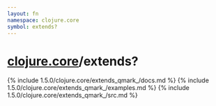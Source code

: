 ```yaml
---
layout: fn
namespace: clojure.core
symbol: extends?
---
```


# [clojure.core](../)/extends?

{% include 1.5.0/clojure.core/extends_qmark_/docs.md %}
{% include 1.5.0/clojure.core/extends_qmark_/examples.md %}
{% include 1.5.0/clojure.core/extends_qmark_/src.md %}

